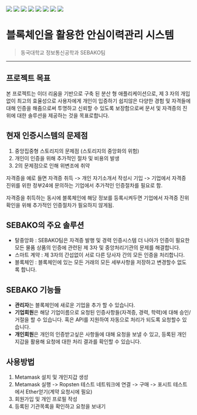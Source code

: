 <img src="https://img.shields.io/badge/Python-3766AB?style=flat-square&logo=Python&logoColor=white"/> <img src="https://img.shields.io/badge/Django-092E20?style=flat-square&logo=Django&logoColor=white"/> <img src="https://img.shields.io/badge/Web3-F16822?style=flat-square&logo=Web3%2Ejs&logoColor=white"/> <img src="https://img.shields.io/badge/JavaScript-F7DF1E?style=flat-square&logo=JavaScript&logoColor=white"/> <img src="https://img.shields.io/badge/Ethereum-3C3C3D?style=flat-square&logo=Ethereum&logoColor=white"/> <img src="https://img.shields.io/badge/MetaMask-F77E1C?style=flat-square&logo=Metamask&logoColor=white"/> <img src="https://img.shields.io/badge/Docker-2496ED?style=flat-square&logo=Docker&logoColor=white"/> <img src="https://img.shields.io/badge/AWS-232F3E?style=flat-square&logo=Amazon%20AWS&logoColor=white"/>

# 블록체인을 활용한 안심이력관리 시스템
> 동국대학교 정보통신공학과 SEBAKO팀
<hr/>

## 프로젝트 목표
본 프로젝트는 이더 리움을 기반으로 구축 된 분산 형 애플리케이션으로, 제 3 자의 개입없이 최고의 효율성으로 사용자에게 개인이 입증하기 쉽지않은 다양한 경험 및 자격들에 대해 인증을 해줌으로써 투명하고 신뢰할 수 있도록 보장함으로써 문서 및 자격증의 진위에 대한 솔루션을 제공하는 것을 목표로합니다.

## 현재 인증시스템의 문제점
1. 중앙집중형 스토리지의 문제점 (스토리지의 중앙화의 위험)
2. 개인이 인증을 위해 추가적인 절차 및 비용의 발생
3. 2의 문제점으로 인해 위변조에 취약

자격증을 예로 들면 자격증 취득 -> 개인 자기소개서 작성시 기입 -> 기업에서 자격증 진위를 위한 정부24에 문의하는 기업에서 추가적인 인증절차를 필요로 함. 

자격증을 취득하는 동시에 블록체인에 해당 정보를 등록시켜두면 기업에서 자격증 진위 확인을 위해 추가적인 인증절차가 필요하지 않게됨.

## SEBAKO의 주요 솔루션
* 탈중앙화 : SEBAKO팀은 자격증 발행 및 경력 인증시스템 더 나아가 인증이 필요한 모든 물품 상품의 인증에 관련된 제 3자 및 중앙처리기관의 문제를 해결합니다.
* 스마트 계약 : 제 3자의 간섭없이 서로 다른 당사자 간의 모든 인증을 처리합니다. 
* 블록체인 : 블록체인에 있는 모든 거래의 모든 세부사항을 저장하고 변경할수 없도록 합니다.

## SEBAKO 기능들
* **관리자**는 블록체인에 새로운 기업을 추가 할 수 있습니다.
* **기업회원**은 해당 기업이름으로 요청된 인증사항들(자격증, 경력, 학력)에 대해 승인/거절을 할 수 있습니다. 혹은 API를 지원하여 자동으로 처리가 되도록 요청할수 있습니다.
* **개인회원**은 개인의 인증받고싶은 사항들에 대해 요청을 보낼 수 있고, 등록된 개인지갑을 활용해 요청에 대한 처리 결과를 확인할 수 있습니다.

## 사용방법
1. Metamask 설치 및 개인지갑 생성
2. Metamask 실행 -> Ropsten 테스트 네트워크에 연결 -> 구매 ->  포시트 테스트에서 Ether얻기(계약 요청시에 필요)
3. 회원가입 및 개인 프로필 작성
4. 등록된 기관목록을 확인하고 요청을 보내기
